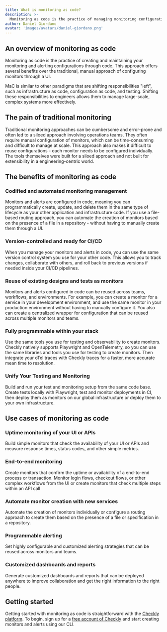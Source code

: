 ```yaml
---
title: What is monitoring as code?
description: >-
  Monitoring as code is the practice of managing monitoring configurations and alerts through code. This approach offers several benefits for engineering teams at scale, including codified, version-controlled, and reusable monitoring configurations.
author: Daniel Giordano
avatar: 'images/avatars/daniel-giordano.png'
---
```


## An overview of monitoring as code

Monitoring as code is the practice of creating and maintaining your monitoring and alerting configurations through code. This approach offers several benefits over the traditional, manual approach of configuring monitors through a UI. 

MaC is similar to other paradigms that are shifting responsibilities "left", such as infrastructure as code, configuration as code, and testing. Shifting these responsibilities to engineers allows them to manage large-scale, complex systems more effectively. 

## The pain of traditional monitoring

Traditional monitoring approaches can be cumbersome and error-prone and often led to a siloed approach involving operations teams. They often require manual configuration of monitors, which can be time-consuming and difficult to manage at scale. This approach also makes it difficult to reuse configurations - each monitor needs to be configured individually. The tools themselves were built for a siloed approach and not built for extensibility in a engineering-centric world.

## The benefits of monitoring as code

### Codified and automated monitoring management
Monitors and alerts are configured in code, meaning you can programmatically create, update, and delete them in the same type of lifecycle as your other application and infrastructure code. If you use a file-based routing approach, you can automate the creation of monitors based on the presence of a file in a repository - without having to manually create them through a UI.

### Version-controlled and ready for CI/CD
When you manage your monitors and alerts in code, you can use the same version control system you use for your other code. This allows you to track changes, collaborate with others, and roll back to previous versions if needed inside your CI/CD pipelines.

### Reuse of existing designs and tests as monitors
Monitors and alerts configured in code can be reused across teams, workflows, and environments. For example, you can create a monitor for a service in your development environment, and use the same monitor in your production environment without having to manually configure it. You also can create a centralized wrapper for configuration that can be reused across multiple monitors and teams.

### Fully programmable within your stack
Use the same tools you use for testing and observability to create monitors. Checkly natively supports Playwright and OpenTelemetry, so you can use the same libraries and tools you use for testing to create monitors. Then integrate your oTel traces with Checkly traces for a faster, more accurate mean time to resolution.

### Unify Your Testing and Monitoring

Build and run your test and monitoring setup from the same code base. Create tests locally with Playwright, test and monitor deployments in CI, then deploy them as monitors on our global infrastructure or deploy them to your own infrastructure.

## Use cases of monitoring as code

### Uptime monitoring of your UI or APIs
Build simple monitors that check the availability of your UI or APIs and measure response times, status codes, and other simple metrics.

### End-to-end monitoring 
Create monitors that confirm the uptime or availability of a end-to-end process or transaction. Monitor login flows, checkout flows, or other complex workflows from the UI or create monitors that check multiple steps within an API call

### Automate monitor creation with new services
Automate the creation of monitors individually or configure a routing approach to create them based on the presence of a file or specification in a repository.

### Programmable alerting
Set highly configurable and customized alerting strategies that can be reused across monitors and teams.

### Customized dashboards and reports
Generate customized dashboards and reports that can be deployed anywhere to improve collaboration and get the right information to the right people.

## Getting started
Getting started with monitoring as code is straightforward with the [Checkly platform](https://checklyhq.com). To begin, sign up for a [free account of Checkly](https://app.checklyhq.com/signup) and start creating monitors and alerts using our CLI.
